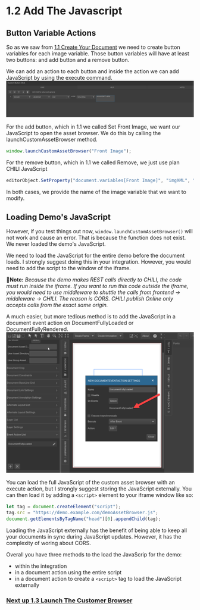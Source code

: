 

# 1.2 Add The Javascript
## Button Variable Actions
So as we saw from [1.1 Create Your Document](https://seancrowe.github.io/chili-custom-asset-browser-demo/testing/create_your_document.md) we need to create button variables for each image variable. Those button variables will have at least two buttons: and add button and a remove button.

We can add an action to each button and inside the action we can add JavaScript by using the execute command.
<img src="./assets/editor_javascript.png" />

For the add button, which in 1.1 we called Set Front Image, we want our JavaScript to open the asset browser. We do this by calling the launchCustomAssetBrowser method.
```javascript
window.launchCustomAssetBrowser("Front Image");
```
For the remove button, which in 1.1 we called Remove, we just use plan CHILI JavaScript
```javascript
editorObject.SetProperty("document.variables[Front Image]", "imgXML", "");
```
In both cases, we provide the name of the image variable that we want to modify.

## Loading Demo's JavaScript
However, if you test things out now, ``window.launchCustomAssetBrowser()`` will not work and cause an error. That is because the function does not exist. We never loaded the demo's JavaScript.

We need to load the JavaScript for the entire demo before the document loads. I strongly suggest doing this in your integration. However, you would need to add the script to the window of the iframe.

📃**Note:** 
*Because the demo makes REST calls directly to CHILI, the code must run inside the iframe. If you want to run this code outside the iframe, you would need to use middleware to shuttle the calls from frontend -> middleware -> CHILI. The reason is CORS. CHILI publish Online only accepts calls from the exact same origin.*

A much easier, but more tedious method is to add the JavaScript in a document event action on DocumentFullyLoaded or DocumentFullyRendered.
<img src="./assets/editor_documentEvents.png" />

You can load the full JavaScript of the custom asset browser with an execute action, but I strongly suggest storing the JavaScript externally. You can then load it by adding a ``<script>`` element to your iframe window like so:
```javascript
let tag = document.createElement("script");
tag.src = "https://demo.example.com/demoAssetBrowser.js";
document.getElementsByTagName("head")[0].appendChild(tag);
```

Loading the JavaScript externally has the benefit of being able to keep all your documents in sync during JavaScript updates. However, it has the complexity of woring about CORS.

Overall you have three methods to the load the JavaScrip for the demo:
 - within the integration
 - in a document action using the entire script
 - in a document action to create a ``<script>`` tag to load the JavaScript externally

### [Next up 1.3 Launch The Customer Browser](https://seancrowe.github.io/chili-custom-asset-browser-demo/testing/launch_the_customer_browser.md)
